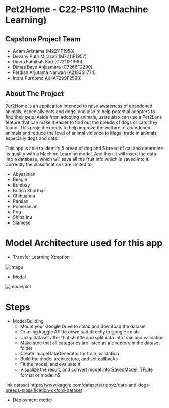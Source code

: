 # Pet2Home - C22-PS110 (Machine Learning)
## Capstone Project Team
- Adam Aristama (M2211F1958) 
- Devany Putri Mirasati (M7211F1957) 
- Dinda Fathihah Sari (C7211F1960) 
- Dimas Bayu Anjasmara (C7266F2290)
- Ferdian Arjutama Narwan (A2183G1774) 
- Indra Purnomo Aji (A7299F2590) 

## About The Project

Pet2Home is an application intended to raise awareness of abandoned animals, especially cats and dogs, and also to help potential adopters to find their pets. Aside from adopting animals, users also can use a Pet2Lens feature that can make it easier to find out the breeds of dogs or cats they found. This project expects to help improve the welfare of abandoned animals and reduce the level of animal violence to illegal trade in animals, especially dogs and cats.


This app is able to identify 5 breed of dog and 5 breed of cat and determine its quality with a Machine Learning model. And then it will insert the data into a database, which will save all the fruit info which is saved into it. Currently the classifications are limited to:

- Abyssinian
- Beagle
- Bombay
- British Shorthair
- Chihuahua
- Persian
- Pomeranian
- Pug
- Shiba Inu
- Siamese

# Model Architecture used for this app

- Transfer Learning Xception

![image](https://user-images.githubusercontent.com/53483448/173228123-68ef06e1-39d0-4202-b151-d55991800be2.png)

- Model

![modelplot](https://user-images.githubusercontent.com/53483448/173228156-761de12c-2d64-4f11-b731-b9ce514407f0.png)


# Steps 
- Model Building
  - Mount your Google Drive to colab and download the dataset
  - Or using kaggle API to download directly to google colab
  - Unzip dataset after that shuffle and split data into train and validation
  - Make sure that all categories are listed as a directory in the dataset folder
  - Create ImageDataGenerator for train, validation 
  - Build the model architecture, and set callbacks
  - Fit the model, and evaluate it
  - Visualize the result, and convert model into SavedModel, TFLite format or model.h5


link dataset https://www.kaggle.com/datasets/zippyz/cats-and-dogs-breeds-classification-oxford-dataset

- Deployment model
